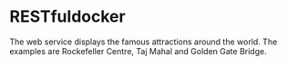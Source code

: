# RESTfuldocker
The web service displays the famous attractions around the world.
The examples are Rockefeller Centre, Taj Mahal and Golden Gate Bridge.
